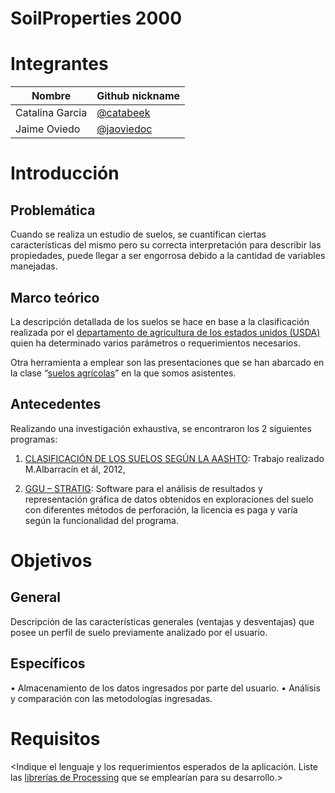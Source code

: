 ﻿

# SoilProperties 2000

# Integrantes

<Complete la siguiente tabla>

| Nombre | Github nickname |
|--------|-----------------|
|Catalina Garcia|[@catabeek](https://github.com/catabeek)|
|Jaime Oviedo|[@jaoviedoc](https://github.com/jaoviedoc)|

# Introducción

## Problemática

Cuando se realiza un estudio de suelos, se cuantifican ciertas características del mismo pero su correcta interpretación para describir las propiedades, puede llegar a ser engorrosa debido a la cantidad de variables manejadas.

## Marco teórico

La descripción detallada de los suelos se hace en base a la clasificación realizada por el [departamento de agricultura de los estados unidos (USDA)](https://www.nrcs.usda.gov/Internet/FSE_DOCUMENTS/nrcs142p2_051546.pdf) quien ha determinado varios parámetros o requerimientos necesarios.


Otra herramienta a emplear son las presentaciones que se han abarcado en la clase “[suelos agrícolas](https://sites.google.com/unal.edu.co/ingenieril)” en la que somos asistentes.

## Antecedentes

Realizando una investigación exhaustiva, se encontraron los 2 siguientes programas:

 1.	[CLASIFICACIÓN DE LOS SUELOS SEGÚN LA AASHTO](https://documents.tips/documents/software-para-clasificacion-de-los-suelos.html): Trabajo realizado M.Albarracín et ál, 2012, 

  2.	[GGU – STRATIG](http://www.ggu-software.com/software/ggu-field/stratig/ggu-stratig_s.html): Software para el análisis de resultados y representación gráfica de datos obtenidos en exploraciones del suelo con diferentes métodos de perforación, la licencia es paga y varía según la funcionalidad del programa.   

# Objetivos

## General

  Descripción de las características generales (ventajas y desventajas)  que posee un perfil de suelo previamente analizado por el usuario.  

## Específicos

  •	Almacenamiento de los datos ingresados por parte del usuario.
•	Análisis y comparación con las metodologías ingresadas. 
  

# Requisitos

<Indique el lenguaje y los requerimientos esperados de la aplicación. Liste las [librerías de Processing](https://processing.org/reference/libraries/) que se emplearían para su desarrollo.>